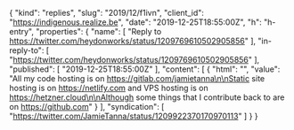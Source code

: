 {
  "kind": "replies",
  "slug": "2019/12/f1ivn",
  "client_id": "https://indigenous.realize.be",
  "date": "2019-12-25T18:55:00Z",
  "h": "h-entry",
  "properties": {
    "name": [
      "Reply to https://twitter.com/heydonworks/status/1209769610502905856"
    ],
    "in-reply-to": [
      "https://twitter.com/heydonworks/status/1209769610502905856"
    ],
    "published": [
      "2019-12-25T18:55:00Z"
    ],
    "content": [
      {
        "html": "",
        "value": "All my code hosting is on https://gitlab.com/jamietanna\n\nStatic site hosting is on https://netlify.com and VPS hosting is on https://hetzner.cloud\n\nAlthough some things that I contribute back to are on https://github.com"
      }
    ],
    "syndication": [
      "https://twitter.com/JamieTanna/status/1209922370170970113"
    ]
  }
}
